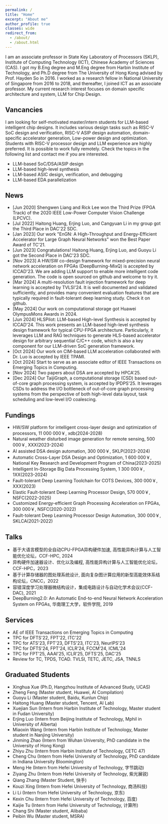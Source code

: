 ```yaml
---
permalink: /
title: "Home"
excerpt: "About me"
author_profile: true
classes: wide
redirect_from: 
  - /about/
  - /about.html
---
```


I am an associate professor in State Key Laboratory of Processors (SKLP), Institute of Computing Technology (ICT), Chinese Academy of Sciences (CAS). I got my B.Eng degree and M.Eng degree from Harbin Institute of Technology, and Ph.D degree from The University of Hong Kong advised by Prof. Hayden So in 2016. I worked as a research fellow in National University of Singapore from 2016 to 2018, and thereafter, I joined ICT as an associate professor. My current research interest focuses on domain specific architecture and system, LLM for Chip Design.

## Vancancies
I am looking for self-motivated master/intern students for LLM-based intelligent chip designs. It includes various design tasks such as RISC-V SoC design and verification, RISC-V ASIP design automation, domain-specific accelerator generation, Low-power design and optimization. Students with RISC-V processor design and LLM experience are highly preferred. It is possible to work fully remotely. Check the topics in the following list and contact me if you are interested.
- LLM-based SoC/DSA/ASIP design
- LLM-based high-level synthesis
- LLM-based ASIC design, verification, and debugging
- LLM-based EDA parallelization


<!-- <address>
  UCL Centre for Artificial Intelligence<br />Office 1.25L<br />90 High Holborn<br /> WC1V 6LJ London<br /> United Kingdom
</address>
<br> -->

<!-- ([see on Google Maps](https://goo.gl/maps/5JmzYNJTt8hZufbZA)) -->

<!-- <iframe src="https://www.google.com/maps/embed?pb=!1m14!1m8!1m3!1d4965.579778013099!2d-0.12450412319706675!3d51.51707062522409!3m2!1i1024!2i768!4f13.1!3m3!1m2!1s0x48761b3585a9c137%3A0xffe1d0c346654ca5!2s90%20High%20Holborn%2C%20Holborn%2C%20London%20WC1V%206LJ!5e0!3m2!1sfr!2suk!4v1588107506410!5m2!1sfr!2suk" width="600" height="450" frameborder="0" style="border:0;" allowfullscreen="" aria-hidden="false" tabindex="0"></iframe> -->


<!-- I obtained a Ph.D. in mathematics in 2013 from [UPMC](http://www.upmc.fr/) (Université Pierre & Marie Curie, France) under the supervision of [Gérard Biau](http://www.lsta.upmc.fr/biau.html) and [Éric Moulines](https://scholar.google.fr/citations?user=_XE1LvQAAAAJ&hl=fr). Prior to that, I was a research assistant at [DTU Compute](http://www.compute.dtu.dk/) (Denmark) supervised by [Gilles Guillot](http://www2.imm.dtu.dk/~gigu/#).
 -->

<!-- My main line of research is in statistical machine learning. I am primarily interested in the design, analysis and implementation of statistical learning methods for high dimensional problems. My interests include (but are not limited to): PAC-Bayesian theory, sparsity and high-dimensional statistics, optimisation theory, statistical learning theory, non-negative matrix factorisation, aggregation of estimators and classifiers, MCMC algorithms, (un)supervised learning, online clustering, concentration inequalities... -->


## News
- [Jun 2020] Shengwen Liang and Rick Lee won the Third Prize (FPGA Track) of the 2020 IEEE Low-Power Computer Vision Challenge (LPCVC).
- [Jul 2022] Haitong Huang, Erjing Luo, and Cangyuan Li in my group got the Third Place in DAC'22 SDC.
- [Jan 2023] Our work "EnGN: A High-Throughput and Energy-Efficient Accelerator for Large Graph Neural Networks" won the Best Paper Award of TC'21.
- [Jun 2023] Congratulations! Haitong Huang, Erjing Luo, and Guoyu Li got the Second Place in DAC'23 SDC.
- [Nov 2023] A HW/SW co-design framework for mixed-precision neural network acceleration on FPGAs (DeepBurning-MixQ) is accepted by ICCAD'23. We are adding LLM support to enable more intelligent code generation. The code is open sourced on github and welcome to try it.
- [Mar 2024] A multi-resolution fault injection framework for deep learning is accepted by TVLSI'24. It is well documented and validated sufficiently, and provides many convenient evaluation features that are typically required in fault-tolerant deep learning study. Check it on github.
- [May 2024] Our work on computational storage got Huawei OlympusMons Awards in 2024.
- [Jun 2024] HLSPilot: LLM-based High-level Synthesis is accepted by ICCAD'24. This work presents an LLM-based high-level synthesis design framework for typical CPU-FPGA architecture. Particularly, it leverages LLM and RAG techniques to generate HLS-based accelerator design for arbitrary sequential C/C++ code, which is also a key component for our LLM-driven SoC generation framework.
- [Oct 2024] Our work on CIM-based LLM acceleration collaborated with Dr. Luo is accepted by IEEE TPAMI.
- [Oct 2024] Start to serve as an associate editor of IEEE Transactions on Emerging Topics in Computing.  
- [Nov 2024] Two papers about DSA are accepted by HPCA'25.
- [Dec 2024] Our TaijiGraph, a computational storage (CSD) based out-of-core graph processing system, is accepted by IPDPS'25. It leverages CSDs to address the I/O bottleneck of out-of-core graph processing systems from the perspective of both high-level data layout, task scheduling and low-level I/O coalescing.

## Fundings
- HW/SW platform for intelligent cross-layer design and optimization of processors, 11 000 000￥, xdb(2024-2028)
- Natural weather disturbed image generation for remote sensing, 500 000￥, XXX(2023-2024)
- AI assisted DSA design automation, 300 000￥, SKLP(2023-2024)
- Automatic Cross-Layer DSA Design and Optimization, 1 600 000￥, National Key Research and Development Program of China(2023-2025)
- Intelligent In-Storage Big Data Processing System, 1 300 000￥, 1XX(2023-2024)
- Fault-tolerant Deep Learning Toolchain for COTS Devices, 300 000￥, XXX(2023)
- Elastic Fault-tolerant Deep Learning Processor Design, 570 000￥, NSFC(2022-2025)
- Customized Energy-efficient Graph Processing Acceleration on FPGAs, 300 000￥, NSFC(2020-2022)
- Fault-tolerant Deep Learning Processor Design Automation, 300 000￥, SKLCA(2021-2022)

## Talks
- 基于大语言模型的全自动CPU-FPGA异构硬件加速, 高性能异构计算与人工智能优化论坛，CCF-HPC, 2024
- 异构硬件加速器设计、优化以及编程, 高性能异构计算与人工智能优化论坛，CCF-HPC，2023
- 基于计算存储器的图处理系统设计, 面向复杂图计算应用的新型高能效体系结构论坛，CNCC，2022
- 容错深度学习处理器微结构设计，集成电路设计与自动化学术会议(CCF-DAC), 2021
- DeepBurning2.0: An Automatic End-to-end Neural Network Acceleration System on FPGAs, 华南理工大学，软件学院, 2019

## Services
- AE of IEEE Transactions on Emerging Topics in Computing
- TPC for DFTS'22, FPT'22, ITC'22
- TPC for ATS'23, FPT'23, DFTS'23, ITC'23, NeurIPS'23
- TPC for DFTS'24, FPT'24, ICLR'24, FCCM'24, ICML'24
- TPC for FPT'25, AAAI'25, ICLR'25, DFTS'25, DAC'25
- Review for TC, TPDS, TCAD. TVLSI, TETC, JETC, JSA, TNNLS

## Graduated Students
- Xinghua Xue (Ph.D, Hangzhou Institute of Advanced Study, UCAS)
- Zheng Feng (Master student, Huawei, AI Compilation)
- Guoyu Li (Master student, Baidu, Kunlun Chip)
- Haitong Huang (Master student, Tencent, AI Lab)
- Xuejian Sun (Intern from Harbin Institute of Technology, Master student in Fudan University)
- Erjing Luo (Intern from Beijing Institute of Technology, Mphil in University of Alberta)
- Miaoxin Wang (Intern from Harbin Institute of Technology, Master student in Nanjing University)
- Jinming Zhao (Intern from Wuhan University, PhD candidate in the University of Hong Kong)
- Zhiyu Zhu (Intern from Harbin Institute of Technology, CETC 47)
- Cheng Chu (Intern from Hefei University of Technology, PhD candidate in Indiana University Bloomington)
- Meng He (Intern from Hefei University of Technology, 字节跳动)
- Ziyang Zhu (Intern from Hefei University of Technology, 紫光展锐)
- Qiang Zhang (Master Student, 快手)
- Kouzi Xing (Intern from Hefei University of Technology, 商汤科技)
- Li Li (Intern from Hefei University of Technology, 京东)
- Kexin Chu (Intern from Hefei University of Technology, 百度)
- Kaijie Tu (Intern from Hefei University of Technology, 计算所)
- Chang Shi (Master student, Alibaba)
- Peibin Wu (Master student, MSRA)

<!-- ## News

<div class="grid__wrapper">
{% for post in site.posts limit:12 %}  
    {% include archive-single.html type="grid" %}
{% endfor %}
</div>
 -->
